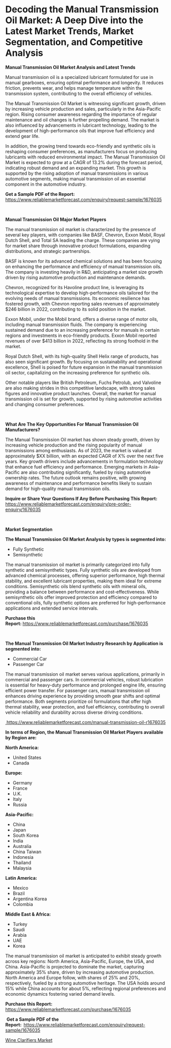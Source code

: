 <p><h1>Decoding the Manual Transmission Oil Market: A Deep Dive into the Latest Market Trends, Market Segmentation, and Competitive Analysis</h1></p><p><strong>Manual Transmission Oil Market Analysis and Latest Trends</strong></p>
<p><p>Manual transmission oil is a specialized lubricant formulated for use in manual gearboxes, ensuring optimal performance and longevity. It reduces friction, prevents wear, and helps manage temperature within the transmission system, contributing to the overall efficiency of vehicles.</p><p>The Manual Transmission Oil Market is witnessing significant growth, driven by increasing vehicle production and sales, particularly in the Asia-Pacific region. Rising consumer awareness regarding the importance of regular maintenance and oil changes is further propelling demand. The market is also influenced by advancements in lubricant technology, leading to the development of high-performance oils that improve fuel efficiency and extend gear life.</p><p>In addition, the growing trend towards eco-friendly and synthetic oils is reshaping consumer preferences, as manufacturers focus on producing lubricants with reduced environmental impact. The Manual Transmission Oil Market is expected to grow at a CAGR of 13.2% during the forecast period, indicating robust demand and an expanding market. This growth is supported by the rising adoption of manual transmissions in various automotive segments, making manual transmission oil an essential component in the automotive industry.</p></p>
<p><strong>Get a Sample PDF of the Report:&nbsp;</strong> <a href="https://www.reliablemarketforecast.com/enquiry/request-sample/1676035?utm_campaign=3521&utm_medium=2&utm_source=Github&utm_content=ia&utm_term=02042025&utm_id=manual-transmission-oil">https://www.reliablemarketforecast.com/enquiry/request-sample/1676035</a></p>
<p>&nbsp;</p>
<p><strong>Manual Transmission Oil Major Market Players</strong></p>
<p><p>The manual transmission oil market is characterized by the presence of several key players, with companies like BASF, Chevron, Exxon Mobil, Royal Dutch Shell, and Total SA leading the charge. These companies are vying for market share through innovative product formulations, expanding distributions, and strategic partnerships.</p><p>BASF is known for its advanced chemical solutions and has been focusing on enhancing the performance and efficiency of manual transmission oils. The company is investing heavily in R&D, anticipating a market size growth driven by rising automotive production and maintenance demands. </p><p>Chevron, recognized for its Havoline product line, is leveraging its technological expertise to develop high-performance oils tailored for the evolving needs of manual transmissions. Its economic resilience has fostered growth, with Chevron reporting sales revenues of approximately $246 billion in 2022, contributing to its solid position in the market.</p><p>Exxon Mobil, under the Mobil brand, offers a diverse range of motor oils, including manual transmission fluids. The company is experiencing sustained demand due to an increasing preference for manuals in certain regions and investments in eco-friendly products. Exxon Mobil reported revenues of over $413 billion in 2022, reflecting its strong foothold in the market.</p><p>Royal Dutch Shell, with its high-quality Shell Helix range of products, has also seen significant growth. By focusing on sustainability and operational excellence, Shell is poised for future expansion in the manual transmission oil sector, capitalizing on the increasing preference for synthetic oils.</p><p>Other notable players like British Petroleum, Fuchs Petrolub, and Valvoline are also making strides in this competitive landscape, with strong sales figures and innovative product launches. Overall, the market for manual transmission oil is set for growth, supported by rising automotive activities and changing consumer preferences.</p></p>
<p>&nbsp;</p>
<p><strong>What Are The Key Opportunities For Manual Transmission Oil Manufacturers?</strong></p>
<p><p>The Manual Transmission Oil market has shown steady growth, driven by increasing vehicle production and the rising popularity of manual transmissions among enthusiasts. As of 2023, the market is valued at approximately $XX billion, with an expected CAGR of X% over the next five years. Key growth drivers include advancements in formulation technology that enhance fuel efficiency and performance. Emerging markets in Asia-Pacific are also contributing significantly, fueled by rising automotive ownership rates. The future outlook remains positive, with growing awareness of maintenance and performance benefits likely to sustain demand for high-quality manual transmission oils.</p></p>
<p><strong>Inquire or Share Your Questions If Any Before Purchasing This Report:</strong> <a href="https://www.reliablemarketforecast.com/enquiry/pre-order-enquiry/1676035?utm_campaign=3521&utm_medium=2&utm_source=Github&utm_content=ia&utm_term=02042025&utm_id=manual-transmission-oil">https://www.reliablemarketforecast.com/enquiry/pre-order-enquiry/1676035</a></p>
<p>&nbsp;</p>
<p><strong>Market Segmentation</strong></p>
<p><strong>The Manual Transmission Oil Market Analysis by types is segmented into:</strong></p>
<p><ul><li>Fully Synthetic</li><li>Semisynthetic</li></ul></p>
<p><p>The manual transmission oil market is primarily categorized into fully synthetic and semisynthetic types. Fully synthetic oils are developed from advanced chemical processes, offering superior performance, high thermal stability, and excellent lubricant properties, making them ideal for extreme conditions. Semisynthetic oils blend synthetic oils with mineral oils, providing a balance between performance and cost-effectiveness. While semisynthetic oils offer improved protection and efficiency compared to conventional oils, fully synthetic options are preferred for high-performance applications and extended service intervals.</p></p>
<p><strong>Purchase this Report:&nbsp;</strong><a href="https://www.reliablemarketforecast.com/purchase/1676035?utm_campaign=3521&utm_medium=2&utm_source=Github&utm_content=ia&utm_term=02042025&utm_id=manual-transmission-oil">https://www.reliablemarketforecast.com/purchase/1676035</a></p>
<p>&nbsp;</p>
<p><strong>The Manual Transmission Oil Market Industry Research by Application is segmented into:</strong></p>
<p><ul><li>Commercial Car</li><li>Passenger Car</li></ul></p>
<p><p>The manual transmission oil market serves various applications, primarily in commercial and passenger cars. In commercial vehicles, robust lubrication is essential for heavy-duty performance and prolonged engine life, ensuring efficient power transfer. For passenger cars, manual transmission oil enhances driving experience by providing smooth gear shifts and optimal performance. Both segments prioritize oil formulations that offer high thermal stability, wear protection, and fuel efficiency, contributing to overall vehicle reliability and durability across diverse driving conditions.</p></p>
<p><a href="https://www.reliablemarketforecast.com/manual-transmission-oil-r1676035?utm_campaign=3521&utm_medium=2&utm_source=Github&utm_content=ia&utm_term=02042025&utm_id=manual-transmission-oil">&nbsp;https://www.reliablemarketforecast.com/manual-transmission-oil-r1676035</a></p>
<p><strong>In terms of Region, the Manual Transmission Oil Market Players available by Region are:</strong></p>
<p>
    <p> <strong> North America: </strong>
        <ul>
            <li>United States</li>
            <li>Canada</li>
        </ul>
        </p> 
    <p> <strong> Europe: </strong>
        <ul>
            <li>Germany</li>
            <li>France</li>
            <li>U.K.</li>
            <li>Italy</li>
            <li>Russia</li>
        </ul>
        </p> 
    <p> <strong> Asia-Pacific: </strong>
        <ul>
            <li>China</li>
            <li>Japan</li>
            <li>South Korea</li>
            <li>India</li>
            <li>Australia</li>
            <li>China Taiwan</li>
            <li>Indonesia</li>
            <li>Thailand</li>
            <li>Malaysia</li>
        </ul>
        </p> 
    <p> <strong> Latin America: </strong>
        <ul>
            <li>Mexico</li>
            <li>Brazil</li>
            <li>Argentina Korea</li>
            <li>Colombia</li>
        </ul>
        </p> 
    <p> <strong> Middle East & Africa: </strong>
        <ul>
            <li>Turkey</li>
            <li>Saudi</li>
            <li>Arabia</li>
            <li>UAE</li>
            <li>Korea</li>
        </ul>
    </p>
    </p>
<p><p>The manual transmission oil market is anticipated to exhibit steady growth across key regions: North America, Asia-Pacific, Europe, the USA, and China. Asia-Pacific is projected to dominate the market, capturing approximately 35% share, driven by increasing automotive production. North America and Europe follow, with shares of 25% and 20%, respectively, fueled by a strong automotive heritage. The USA holds around 15% while China accounts for about 5%, reflecting regional preferences and economic dynamics fostering varied demand levels.</p></p>
<p><strong>Purchase this Report: </strong><a href="https://www.reliablemarketforecast.com/purchase/1676035?utm_campaign=3521&utm_medium=2&utm_source=Github&utm_content=ia&utm_term=02042025&utm_id=manual-transmission-oil">https://www.reliablemarketforecast.com/purchase/1676035</a></p>
<p>&nbsp;<strong>Get a Sample PDF of the Report:&nbsp;&nbsp;</strong><a href="https://www.reliablemarketforecast.com/enquiry/request-sample/1676035?utm_campaign=3521&utm_medium=2&utm_source=Github&utm_content=ia&utm_term=02042025&utm_id=manual-transmission-oil">https://www.reliablemarketforecast.com/enquiry/request-sample/1676035</a></p>
<p><strong></strong></p>
<p><p><a href="https://github.com/popoialraih3/Market-Research-Report-List-1/blob/main/wine-clarifiers-market.md?utm_campaign=3521&utm_medium=2&utm_source=Github&utm_content=ia&utm_term=02042025&utm_id=manual-transmission-oil">Wine Clarifiers Market</a></p></p>